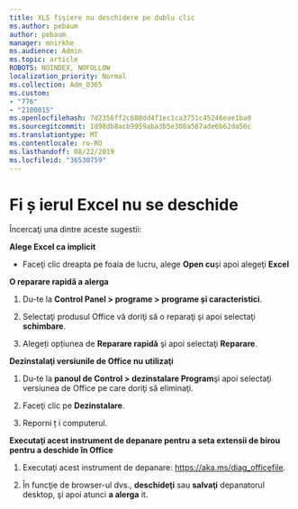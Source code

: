```yaml
---
title: XLS fişiere nu deschidere pe dublu clic
ms.author: pebaum
author: pebaum
manager: mnirkhe
ms.audience: Admin
ms.topic: article
ROBOTS: NOINDEX, NOFOLLOW
localization_priority: Normal
ms.collection: Adm_O365
ms.custom:
- "776"
- "2100015"
ms.openlocfilehash: 7d2356ff2c688dd4f1ec1ca3751c45246eae1ba0
ms.sourcegitcommit: 1d98db8acb9959aba3b5e308a567ade6b62da56c
ms.translationtype: MT
ms.contentlocale: ro-RO
ms.lasthandoff: 08/22/2019
ms.locfileid: "36530759"
---
```

# <a name="excel-file-doesnt-open"></a>Fi ș ierul Excel nu se deschide

Încercaţi una dintre aceste sugestii:

**Alege Excel ca implicit**

* Faceţi clic dreapta pe foaia de lucru, alege **Open cu**şi apoi alegeţi **Excel**

**O reparare rapidă a alerga**

1. Du-te la **Control Panel > programe > programe și caracteristici**.

2. Selectaţi produsul Office vă doriţi să o reparaţi şi apoi selectaţi **schimbare**.

3. Alegeți opțiunea de **Reparare rapidă** şi apoi selectaţi **Reparare**.

**Dezinstalaţi versiunile de Office nu utilizaţi**

1. Du-te la **panoul de Control > dezinstalare Program**şi apoi selectaţi versiunea de Office pe care doriţi să eliminaţi.

2. Faceţi clic pe **Dezinstalare**.

3. Reporni ț i computerul.

**Executaţi acest instrument de depanare pentru a seta extensii de birou pentru a deschide în Office**

1. Executaţi acest instrument de depanare: https://aka.ms/diag_officefile.

2. În funcţie de browser-ul dvs., **deschideţi** sau **salvaţi** depanatorul desktop, şi apoi atunci **a alerga** it.
